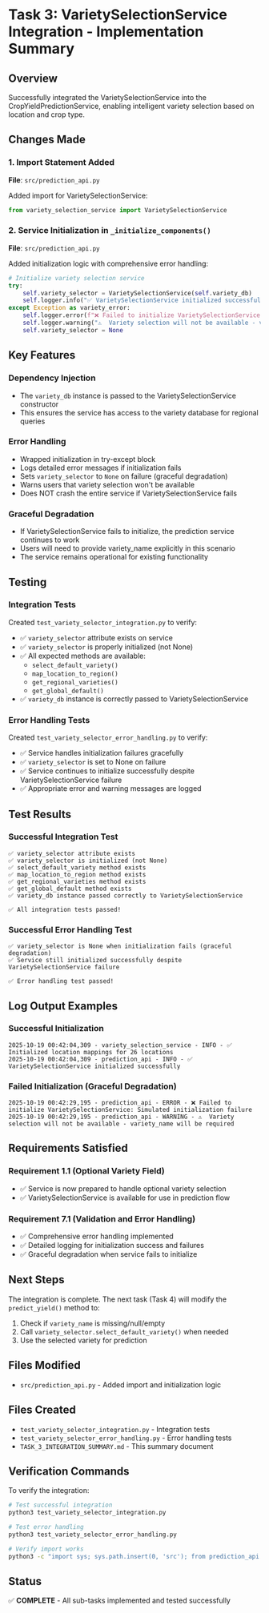 # Task 3: VarietySelectionService Integration - Implementation Summary

## Overview
Successfully integrated the VarietySelectionService into the CropYieldPredictionService, enabling intelligent variety selection based on location and crop type.

## Changes Made

### 1. Import Statement Added
**File**: `src/prediction_api.py`

Added import for VarietySelectionService:
```python
from variety_selection_service import VarietySelectionService
```

### 2. Service Initialization in `_initialize_components()`
**File**: `src/prediction_api.py`

Added initialization logic with comprehensive error handling:
```python
# Initialize variety selection service
try:
    self.variety_selector = VarietySelectionService(self.variety_db)
    self.logger.info("✅ VarietySelectionService initialized successfully")
except Exception as variety_error:
    self.logger.error(f"❌ Failed to initialize VarietySelectionService: {variety_error}")
    self.logger.warning("⚠️  Variety selection will not be available - variety_name will be required")
    self.variety_selector = None
```

## Key Features

### Dependency Injection
- The `variety_db` instance is passed to the VarietySelectionService constructor
- This ensures the service has access to the variety database for regional queries

### Error Handling
- Wrapped initialization in try-except block
- Logs detailed error messages if initialization fails
- Sets `variety_selector` to `None` on failure (graceful degradation)
- Warns users that variety selection won't be available
- Does NOT crash the entire service if VarietySelectionService fails

### Graceful Degradation
- If VarietySelectionService fails to initialize, the prediction service continues to work
- Users will need to provide variety_name explicitly in this scenario
- The service remains operational for existing functionality

## Testing

### Integration Tests
Created `test_variety_selector_integration.py` to verify:
- ✅ `variety_selector` attribute exists on service
- ✅ `variety_selector` is properly initialized (not None)
- ✅ All expected methods are available:
  - `select_default_variety()`
  - `map_location_to_region()`
  - `get_regional_varieties()`
  - `get_global_default()`
- ✅ `variety_db` instance is correctly passed to VarietySelectionService

### Error Handling Tests
Created `test_variety_selector_error_handling.py` to verify:
- ✅ Service handles initialization failures gracefully
- ✅ `variety_selector` is set to None on failure
- ✅ Service continues to initialize successfully despite VarietySelectionService failure
- ✅ Appropriate error and warning messages are logged

## Test Results

### Successful Integration Test
```
✅ variety_selector attribute exists
✅ variety_selector is initialized (not None)
✅ select_default_variety method exists
✅ map_location_to_region method exists
✅ get_regional_varieties method exists
✅ get_global_default method exists
✅ variety_db instance passed correctly to VarietySelectionService

✅ All integration tests passed!
```

### Successful Error Handling Test
```
✅ variety_selector is None when initialization fails (graceful degradation)
✅ Service still initialized successfully despite VarietySelectionService failure

✅ Error handling test passed!
```

## Log Output Examples

### Successful Initialization
```
2025-10-19 00:42:04,309 - variety_selection_service - INFO - ✅ Initialized location mappings for 26 locations
2025-10-19 00:42:04,309 - prediction_api - INFO - ✅ VarietySelectionService initialized successfully
```

### Failed Initialization (Graceful Degradation)
```
2025-10-19 00:42:29,195 - prediction_api - ERROR - ❌ Failed to initialize VarietySelectionService: Simulated initialization failure
2025-10-19 00:42:29,195 - prediction_api - WARNING - ⚠️  Variety selection will not be available - variety_name will be required
```

## Requirements Satisfied

### Requirement 1.1 (Optional Variety Field)
- ✅ Service is now prepared to handle optional variety selection
- ✅ VarietySelectionService is available for use in prediction flow

### Requirement 7.1 (Validation and Error Handling)
- ✅ Comprehensive error handling implemented
- ✅ Detailed logging for initialization success and failures
- ✅ Graceful degradation when service fails to initialize

## Next Steps

The integration is complete. The next task (Task 4) will modify the `predict_yield()` method to:
1. Check if `variety_name` is missing/null/empty
2. Call `variety_selector.select_default_variety()` when needed
3. Use the selected variety for prediction

## Files Modified
- `src/prediction_api.py` - Added import and initialization logic

## Files Created
- `test_variety_selector_integration.py` - Integration tests
- `test_variety_selector_error_handling.py` - Error handling tests
- `TASK_3_INTEGRATION_SUMMARY.md` - This summary document

## Verification Commands

To verify the integration:
```bash
# Test successful integration
python3 test_variety_selector_integration.py

# Test error handling
python3 test_variety_selector_error_handling.py

# Verify import works
python3 -c "import sys; sys.path.insert(0, 'src'); from prediction_api import CropYieldPredictionService; print('✅ Integration verified')"
```

## Status
✅ **COMPLETE** - All sub-tasks implemented and tested successfully
